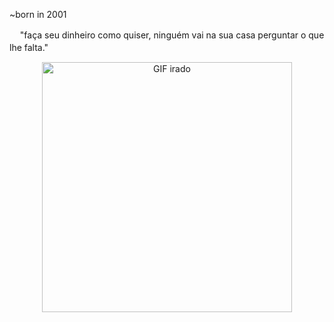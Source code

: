  ~born in 2001
 
ㅤ "faça seu dinheiro como quiser, ninguém vai na sua casa perguntar o que lhe falta."ㅤㅤㅤㅤㅤㅤㅤㅤㅤㅤㅤㅤㅤㅤㅤㅤㅤㅤㅤㅤㅤㅤㅤㅤ                
  <p align="center">
  <img src="https://i.imgur.com/1INYrlX.gif" alt="GIF irado" width="400">
</p>
